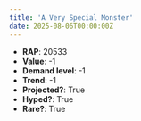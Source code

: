 ```yaml
---
title: 'A Very Special Monster'
date: 2025-08-06T00:00:00Z
---
```

- **RAP**: 20533
- **Value**: -1
- **Demand level**: -1
- **Trend**: -1
- **Projected?**: True
- **Hyped?**: True
- **Rare?**: True
